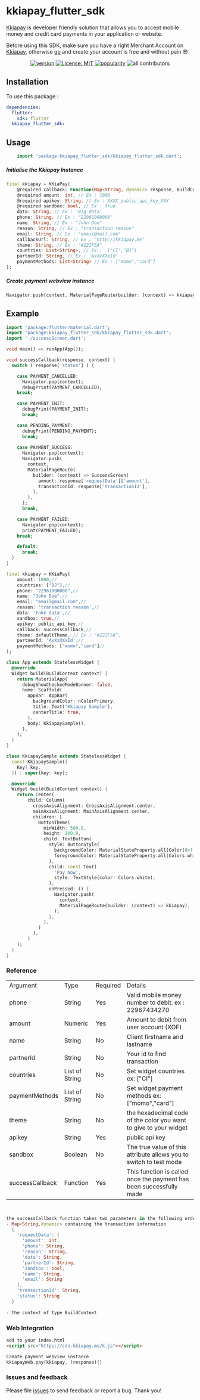# kkiapay_flutter_sdk

[Kkiapay](https://kkiapay.me) is developer friendly solution that allows you to accept mobile money and credit card payments
in your application or website.

Before using this SDK, make sure you have a right Merchant Account on [Kkiapay](https://kkiapay.me), otherwise [go](https://kkiapay.me)
and create your account is free and without pain :sunglasses:.

<p align="center">
<a href="https://pub.dev/packages/kkiapay_flutter_sdk"><img src="https://img.shields.io/pub/v/kkiapay_flutter_sdk.svg" alt="version"></a>
<a href="https://opensource.org/licenses/MIT"><img src="https://img.shields.io/badge/license-MIT-purple.svg" alt="License: MIT"></a>
<a href="https://pub.dev/packages/kkiapay_flutter_sdk/score"><img src="https://img.shields.io/pub/likes/kkiapay_flutter_sdk?logo=dart" alt="popularity"></a>
<a><img src="https://img.shields.io/badge/all_contributors-7-orange.svg?style=flat-square" alt="all contributors"></a>
</p>

## Installation

To use this package :

```yaml
dependencies:
  flutter:
    sdk: flutter
  kkiapay_flutter_sdk:
```

## Usage

```dart
    import 'package:kkiapay_flutter_sdk/kkiapay_flutter_sdk.dart';
```

##### Initialise the Kkiapay Instance

```dart
final kkiapay = KKiaPay(
    @required callback: Function(Map<String, dynamic> response, BuildContext context),
    @required amount: int, // Ex : 1000
    @required apikey: String, // Ex : XXXX_public_api_key_XXX
    @required sandbox: bool, // Ex : true
    data: String, // Ex : 'Big data'
    phone: String, // Ex : "22961000000"
    name: String, // Ex : "John Doe"
    reason: String, // Ex : "transaction reason"
    email: String, // Ex : "email@mail.com"
    callbackUrl: String, // Ex : "http://kkiapay.me"
    theme: String, // Ex : "#222F5A"
    countries: List<String>, // Ex :  ["CI","BJ"]
    partnerId: String, // Ex : 'AxXxXXxId'
    paymentMethods: List<String> // Ex : ["momo","card"]
);

```

##### Create payment webview instance

```dart
Navigator.push(context, MaterialPageRoute(builder: (context) => kkiapay),
```

## Example

```dart
import 'package:flutter/material.dart';
import 'package:kkiapay_flutter_sdk/kkiapay_flutter_sdk.dart';
import './successScreen.dart';

void main() => runApp(App());

void successCallback(response, context) {
  switch ( response['status'] ) {

    case PAYMENT_CANCELLED:
      Navigator.pop(context);
      debugPrint(PAYMENT_CANCELLED);
    break;

    case PAYMENT_INIT:
      debugPrint(PAYMENT_INIT);
      break;

    case PENDING_PAYMENT:
      debugPrint(PENDING_PAYMENT);
      break;
      
    case PAYMENT_SUCCESS:
      Navigator.pop(context);
      Navigator.push(
        context,
        MaterialPageRoute(
          builder: (context) => SuccessScreen(
            amount: response['requestData']['amount'],
            transactionId: response['transactionId'],
          ),
        ),
      );
      break;

    case PAYMENT_FAILED:
      Navigator.pop(context);
      print(PAYMENT_FAILED);
    break;

    default:
      break;
  }
}

final kkiapay = KKiaPay(
    amount: 1000,//
    countries: ["BJ"],//
    phone: "22961000000",//
    name: "John Doe",//
    email: "email@mail.com",//
    reason: 'transaction reason',//
    data: 'Fake data',//
    sandbox: true,//
    apikey: public_api_key,//
    callback: successCallback,//
    theme: defaultTheme, // Ex : "#222F5A",
    partnerId: 'AxXxXXxId',//
    paymentMethods: ["momo","card"]//
);

class App extends StatelessWidget {
  @override
  Widget build(BuildContext context) {
    return MaterialApp(
      debugShowCheckedModeBanner: false,
      home: Scaffold(
        appBar: AppBar(
          backgroundColor: nColorPrimary,
          title: Text('Kkiapay Sample'),
          centerTitle: true,
        ),
        body: KkiapaySample(),
      ),
    );
  }
}

class KkiapaySample extends StatelessWidget {
  const KkiapaySample({
    Key? key,
  }) : super(key: key);

  @override
  Widget build(BuildContext context) {
    return Center(
        child: Column(
          crossAxisAlignment: CrossAxisAlignment.center,
          mainAxisAlignment: MainAxisAlignment.center,
          children: [
            ButtonTheme(
              minWidth: 500.0,
              height: 100.0,
              child: TextButton(
                style: ButtonStyle(
                  backgroundColor: MaterialStateProperty.all(Color(0xff222F5A)),
                  foregroundColor: MaterialStateProperty.all(Colors.white),
                ),
                child: const Text(
                  'Pay Now',
                  style: TextStyle(color: Colors.white),
                ),
                onPressed: () {
                  Navigator.push(
                    context,
                    MaterialPageRoute(builder: (context) => kkiapay),
                  );
                },
              ),
            )
          ],
        )
    );
  }
}

```

### Reference

<table>
<tr><td>Argument</td><td>Type</td><td>Required</td><td>Details</td></tr>
<tr><td>phone</td><td>String</td><td>Yes</td><td>Valid mobile money number to debit. ex : 22967434270 </td></tr>
<tr><td>amount</td><td>Numeric</td><td>Yes</td><td>Amount to debit from user account (XOF) </td></tr>
<tr><td>name</td><td>String</td><td>No</td><td>Client firstname and lastname </td></tr>
<tr><td>partnerId</td><td>String</td><td>No</td><td>Your id to find transaction</td></tr>
<tr><td>countries</td><td>List of String</td><td>No</td><td>Set widget countries ex: ["CI"] </td></tr>
<tr><td>paymentMethods</td><td>List of String</td><td>No</td><td>Set widget payment methods ex: ["momo","card"] </td></tr>
<tr><td>theme</td><td>String</td><td>No</td><td> the hexadecimal code of the color you want to give to your widget </td></tr>
<tr><td>apikey</td><td>String</td><td>Yes</td><td>public api key</td></tr>
<tr><td>sandbox</td><td>Boolean</td><td>No</td><td>The true value of this attribute allows you to switch to test mode</td></tr>
<tr><td>successCallback</td><td>Function</td><td>Yes</td><td>This function is called once the payment has been successfully made</td></tr>
</table>

```dart


the successCallback function takes two parameters in the following order
- Map<String,dynamic> containing the transaction information
  { 
    'requestData': {
      'amount': int,
      'phone': String,
      'reason': String,
      'data': String,
      'partnerId': String,
      'sandbox': bool,
      'name': String,
      'email': String
    },
    'transactionId': String, 
    'status': String 
  }
  
- the context of type BuildContext


```
### Web Integration

```html
add to your index.html
<script src="https://cdn.kkiapay.me/k.js"></script>

```

```dart
Create payment webview instance
kkiapayWeb.pay(kkiapay, (response){}

```

### Issues and feedback

Please file [issues](https://github.com/kkiapay/kkiapay-flutter-sdk/issues/new)
to send feedback or report a bug. Thank you!
